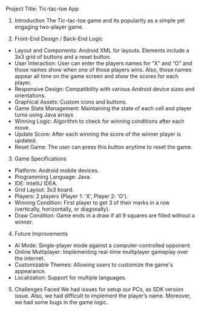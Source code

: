 Project Title: Tic-tac-toe App

1. Introduction
The Tic-tac-toe game and its popularity as a simple yet engaging two-player game.

2. Front-End Design / Back-End Logic 
- Layout and Components: Android XML for layouts. Elements include a 3x3 grid of buttons and a reset button.
- User Interaction: User can enter the players names for “X” and “O” and those names show when one of those players wins. Also, those names appear all time on the game screen and show the scores for each player. 
- Responsive Design: Compatibility with various Android device sizes and orientations.
- Graphical Assets: Custom icons and buttons.
- Game State Management: Maintaining the state of each cell and player turns using Java arrays
- Winning Logic: Algorithm to check for winning conditions after each move.
- Update Score: After each winning the score of the winner player is updated.
- Reset Game: The user can press this button anytime to reset the game. 

3. Game Specifications
- Platform: Android mobile devices.
- Programming Language: Java.
- IDE: IntelliJ IDEA.
- Grid Layout: 3x3 board.
- Players: 2 players (Player 1: 'X', Player 2: 'O').
- Winning Condition: First player to get 3 of their marks in a row (vertically, horizontally, or diagonally).
- Draw Condition: Game ends in a draw if all 9 squares are filled without a winner.

4. Future Improvements
- AI Mode: Single-player mode against a computer-controlled opponent.
- Online Multiplayer: Implementing real-time multiplayer gameplay over the internet.
- Customizable Themes: Allowing users to customize the game's appearance.
- Localization: Support for multiple languages.

5. Challenges Faced
We had issues for setup our PCs, as SDK version issue. Also, we had difficult to implement the player’s name.
Moreover, we had some bugs in the game logic. 

